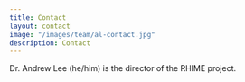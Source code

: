 ```yaml
---
title: Contact
layout: contact
image: "/images/team/al-contact.jpg"
description: Contact
---
```


Dr. Andrew Lee (he/him) is the director of the RHIME project. 
